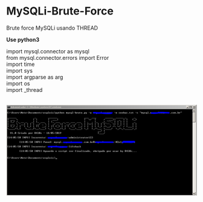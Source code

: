 # MySQLi-Brute-Force
Brute force MySQLi usando THREAD

<b>Use python3</b>

import mysql.connector as mysql<br>
from mysql.connector.errors import Error<br>
import time<br>
import sys<br>
import argparse as arg<br>
import os<br>
import _thread<br><br>

<img src="https://github.com/B4l0x/MySQLi-Brute-Force/blob/master/Capturar.PNG?raw=true">

